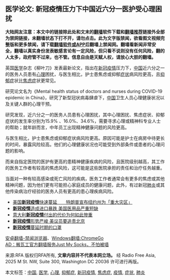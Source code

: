  <h2>医学论文: 新冠疫情压力下中国近六分一医护受心理困扰</h2> <div class="notice"><b>大陆网友注意：本文中的链接除此处和文末的<a href="https://github.com/bannedbook/fanqiang" >翻墙</a>软件下载和<a href="https://github.com/killgcd/justmysocks/blob/master/README.md">翻墙推荐</a>链接外全部为禁网链接，未翻墙状态下打不开，请勿点击。此为文字版禁闻，欲看图文视频完整版和更多禁闻，请下载<a href="https://github.com/bannedbook/fanqiang">翻墙软件或APP</a>后翻墙上禁闻网。翻墙看新闻非常安全，翻墙以真实身份发表敏感言论有一定风险，但只看不说则没有任何风险，翻的人太多，政府管不过来，也不管。信息自由是天赋人权，请放心大胆的翻墙。</b></div>  <div class="entry"> <p>英国<a href="https://www.bannedbook.org/bnews/tag/%e5%8c%bb%e5%ad%a6/" class="st_tag internal_tag" rel="tag" title="标签 医学 下的日志">医学</a>杂志《柳叶刀》发表最新论文，指出在<a href="https://www.bannedbook.org/bnews/tag/%e6%96%b0%e5%86%a0%e7%96%ab%e6%83%85/" class="st_tag internal_tag" rel="tag" title="标签 新冠疫情 下的日志">新冠疫情</a>压力下，<span class='wp_keywordlink_affiliate'><a href="https://www.bannedbook.org/" title="中国" target="_blank">中国</a></span>近六分之一的医务人员患有<a href="https://www.bannedbook.org/bnews/tag/%E5%BF%83%E7%90%86/" class="st_tag internal_tag" rel="tag" title="标签 心理 下的日志">心理</a>困扰，与医生相比，护士患焦虑或抑郁<a href="https://www.bannedbook.org/bnews/tag/%E7%97%87%E7%8A%B6/" class="st_tag internal_tag" rel="tag" title="标签 症状 下的日志">症状</a>病风险更高，且<a href="https://www.bannedbook.org/bnews/tag/%e6%8a%91%e9%83%81%e7%97%87/" class="st_tag internal_tag" rel="tag" title="标签 抑郁症 下的日志">抑郁症</a>状比<a href="https://www.bannedbook.org/bnews/tag/%e7%84%a6%e8%99%91%e7%97%87/" class="st_tag internal_tag" rel="tag" title="标签 焦虑症 下的日志">焦虑症</a>状更常见。</p> <p> 研究论文名为《Mental health status of doctors and nurses during COVID-19 epidemic in China》，研究了新型冠状病毒肆虐下，<a href="https://www.bannedbook.org/bnews/tag/%E4%B8%AD%E5%9B%BD/" class="st_tag internal_tag" rel="tag" title="标签 中国 下的日志">中国</a>卫生人员心理健康状况以及关键人群的心理干预。</p> <p> 研究发现，近六分之一的医务人员患有心理困扰，其中心理困扰、焦虑症状、抑郁症状的发生率分别为15.9% 、16.0%、34.6%，需要寻求心理或精神科专业人士的帮助；就年龄而言，中年员工出现精神健康问题的风险更高。</p> <p> 与医生相比，护士患焦虑或抑郁症状病风险更高。原因可能是护士在病房中待更长的时间，暴露风险较高。他们的心理健康状况也可能受到外部条件或患者的心理问题的影响。</p>  <p> 而来自指定医院的医护有更高的患精神健康疾病的风险，且医院级别越高，其工作的医务工作者有较高的焦虑风险，这可能是这些医院承担的责任和治疗任务越重。</p> <p> 当面对一种有较高感染或死亡风险的疾病，医务工作者通常会有更多的焦虑或其他精神问题，因为他们更有可能担心家庭成员的健康问题，此外，有过新冠<a href="https://www.bannedbook.org/bnews/tag/%e8%82%ba%e7%82%8e/" class="st_tag internal_tag" rel="tag" title="标签 肺炎 下的日志">肺炎</a>或其他传染病治疗经验的医务人员有更高的患心理疾病风险。</p> <ul class='op-related-articles' title='相关阅读'> <li><a href='https://www.bannedbook.org/bnews/headline/20200321/1297892.html' target='_blank'>美国<b>新冠疫情</b>快速蔓延　　特朗普宣布纽约州为「重大灾区」</a></li> <li><a href='https://www.bannedbook.org/bnews/worldnews/usa/20200321/1297838.html' target='_blank'><b>新冠疫情</b>造成进口暴跌 美国医用品严重短缺</a></li> <li><a href='https://www.bannedbook.org/bnews/baitai/20200321/1297833.html' target='_blank'>意大利<b>新冠疫情</b>付出的代价为何如此惨重</a></li> <li><a href='https://www.bannedbook.org/bnews/headline/20200321/1297559.html' target='_blank'><b>新冠疫情</b>形势严峻 美议员要追责北京</a></li> <li><a href='https://www.bannedbook.org/bnews/headline/20200321/1297509.html' target='_blank'><b>新冠疫情</b>蔓延时期的口罩</a></li> </ul> <div class="texttj"> <a href="https://github.com/bannedbook/fanqiang/wiki/%E5%AE%89%E5%8D%93%E7%BF%BB%E5%A2%99-%E7%A6%81%E9%97%BB%E6%B5%8F%E8%A7%88%E5%99%A8" target="_blank">安卓翻墙-禁闻浏览器</a>、<a href="https://github.com/bannedbook/fanqiang/wiki/Chrome%E4%B8%80%E9%94%AE%E7%BF%BB%E5%A2%99%E5%8C%85" target="_blank">Windows翻墙:ChromeGo</a><br/> <a href="https://github.com/killgcd/justmysocks/blob/master/README.md" target="_blank">AD：搬瓦工官方翻墙服务Just My Socks，不怕被墙</a> </div><p>来源:RFA  版权归RFA所有, <strong>文章内容并不代表本网立场。</strong>  经 Radio Free Asia, 2025 M St. NW, Suite 300, Washington DC 20036 许可进行再版。</p><a name='sharetosocial'></a>           </div><!--END ENTRY--> <div class="postfooter"> <div>本文标签：<a href="https://www.bannedbook.org/bnews/tag/%E4%B8%AD%E5%9B%BD/" rel="tag">中国</a>, <a href="https://www.bannedbook.org/bnews/tag/%e5%8c%bb%e5%ad%a6/" rel="tag">医学</a>, <a href="https://www.bannedbook.org/bnews/tag/%E5%BF%83%E7%90%86/" rel="tag">心理</a>, <a href="https://www.bannedbook.org/bnews/tag/%e6%8a%91%e9%83%81%e7%97%87/" rel="tag">抑郁症</a>, <a href="https://www.bannedbook.org/bnews/tag/%e6%96%b0%e5%86%a0%e7%96%ab%e6%83%85/" rel="tag">新冠疫情</a>, <a href="https://www.bannedbook.org/bnews/tag/%e7%84%a6%e8%99%91%e7%97%87/" rel="tag">焦虑症</a>, <a href="https://www.bannedbook.org/bnews/tag/%E7%96%AB%E6%83%85/" rel="tag">疫情</a>, <a href="https://www.bannedbook.org/bnews/tag/%E7%97%87%E7%8A%B6/" rel="tag">症状</a>, <a href="https://www.bannedbook.org/bnews/tag/%e8%82%ba%e7%82%8e/" rel="tag">肺炎</a></div>  </div><!--END POSTFOOTER--> 